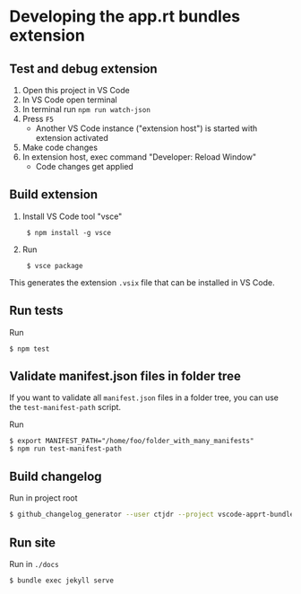 # Developing the app.rt bundles extension

## Test and debug extension

1. Open this project in VS Code
2. In VS Code open terminal
3. In terminal run `npm run watch-json`
4. Press `F5`
   * Another VS Code instance ("extension host") is started with extension activated
5. Make code changes
6. In extension host, exec command "Developer: Reload Window"
    * Code changes get applied

## Build extension

1. Install VS Code tool "vsce"
   ```shell
    $ npm install -g vsce
   ```
2. Run
   ```shell
    $ vsce package
   ```

This generates the extension `.vsix` file that can be installed in VS Code.

## Run tests

Run 
```shell
$ npm test
```

## Validate manifest.json files in folder tree

If you want to validate all `manifest.json` files in a folder tree, you can use the `test-manifest-path` script.

Run 
```shell
$ export MANIFEST_PATH="/home/foo/folder_with_many_manifests"
$ npm run test-manifest-path
```

## Build changelog

Run in project root

```bash
$ github_changelog_generator --user ctjdr --project vscode-apprt-bundles --token $GITHUB_TOKEN --output docs/updates/CHANGELOG_add.md --future-release 0.4.0 --no-compare-link --since-tag v0.1.0
```

## Run site

Run in `./docs`

```bash
$ bundle exec jekyll serve
```